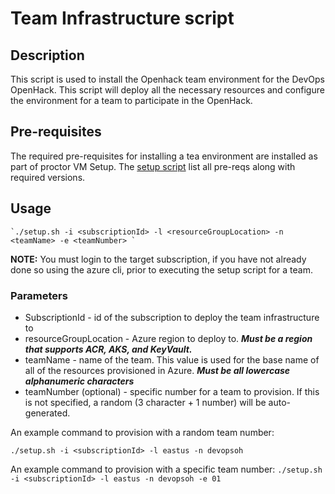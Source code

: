 # Team Infrastructure script

## Description

This script is used to install the Openhack team environment for the DevOps OpenHack.  This script will deploy all the necessary resources and configure the environment for a team to participate in the OpenHack.

## Pre-requisites

The required pre-requisites for installing a tea environment are installed as part of proctor VM Setup.  The [setup script](https://raw.githubusercontent.com/Azure-Samples/openhack-devops-proctor/master/provision-vm/proctorVMSetup.sh) list all pre-reqs along with required versions.

## Usage

    `./setup.sh -i <subscriptionId> -l <resourceGroupLocation> -n <teamName> -e <teamNumber> `

**NOTE:** You must login to the target subscription, if you have not already done so using the azure cli, prior to executing the setup script for a team.

### Parameters

- SubscriptionId - id of the subscription to deploy the team infrastructure to
- resourceGroupLocation - Azure region to deploy to.  **_Must be a region that supports ACR, AKS, and KeyVault._**
- teamName - name of the team.  This value is used for the base name of all of the resources provisioned in Azure.  **_Must be all lowercase alphanumeric characters_**
- teamNumber (optional) - specific number for a team to provision.  If this is not specified, a random (3 character + 1 number) will be auto-generated.

An example command to provision with a random team number:

`./setup.sh -i <subscriptionId> -l eastus -n devopsoh`

An example command to provision with a specific team number:
`./setup.sh -i <subscriptionId> -l eastus -n devopsoh -e 01`